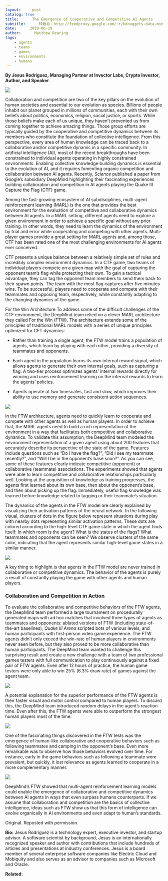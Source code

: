 ```yaml
---
layout:     post
catalog: true
title:      The Emergence of Cooperative and Competitive AI Agents
subtitle:      转载自：http://feedproxy.google.com/~r/kdnuggets-data-mining-analytics/~3/Bzx2TfeHqcs/emergence-cooperative-competitive-ai-agents.html
date:      2019-06-19
author:      Matthew Dearing
tags:
    - agents
    - teams
    - games
    - environments
    - humans
---
```


**By Jesus Rodriguez, Managing Partner at Invector Labs, Crypto Investor, Author, and Speaker**.

![](https://cdn-images-1.medium.com/max/1600/1*NlBd9pJ-MBASuznewt7IGA.jpeg)


Collaboration and competition are two of the key pillars on the evolution of human societies and essential to our evolution as species. Billions of people inhabit our planet grouped in millions of communities, each with their own beliefs about politics, economics, religion, social justice, or sports. While those beliefs make each of us unique, they haven’t prevented us from coming together to achieve amazing things. Those group efforts are typically guided by the cooperative and competitive dynamics between its members who constitute the foundation of collective intelligence. From this perspective, every area of human knowledge can be traced back to a collaborative and/or competitive dynamic in a specific community. In artificial intelligence (AI), most of the recent breakthroughs have been constrained to individual agents operating in highly constrained environments. Enabling collective knowledge building dynamics is essential to the evolution of AI, and it requires fomenting organic competition and collaboration between AI agents. Recently, *Science* published a paper from Google’s subsidiary DeepMind highlighting their fascinating experiences building collaboration and competition in AI agents playing the Quake III Capture the Flag (CTF) game.

Among the fast-growing ecosystem of AI subdisciplines, multi-agent reinforcement learning (MARL) is the one that provides the best environment for the evaluation of competitive and collaborative dynamics between AI agents. In a MARL setting, different agents need to explore a given environment in order to achieve a specific goal without any prior training. In other words, they need to learn the dynamics of the environment by trial and error while cooperating and competing with other agents. Multi-player games provide a great setting for MARL agents and, among those, CTF has been rated one of the most challenging environments for AI agents ever conceived.

CTF presents a unique balance between a relatively simple set of rules and incredibly complex environment dynamics. In a CTF game, two teams of individual players compete on a given map with the goal of capturing the opponent team’s flag while protecting their own. To gain a tactical advantage, they can tag the opponent team members to send them back to their spawn points. The team with the most flag captures after five minutes wins. To be successful, players need to cooperate and compete with their teammates and opposing team, respectively, while constantly adapting to the changing dynamics of the game.


For the Win Architecture
To address some of the difficult challenges of the CTF environment, the DeepMind team relied on a clever MARL architecture they called For the Win (FTW). The architecture extends some of the principles of traditional MARL models with a series of unique principles optimized for CFT dynamics:

- Rather than training a single agent, the FTW model trains a population of agents, which learn by playing with each other, providing a diversity of teammates and opponents.

- Each agent in the population learns its own internal reward signal, which allows agents to generate their own internal goals, such as capturing a flag. A two-tier process optimizes agents’ internal rewards directly for winning and uses reinforcement learning on the internal rewards to learn the agents’ policies.

- Agents operate at two timescales, fast and slow, which improves their ability to use memory and generate consistent action sequences.


![](https://cdn-images-1.medium.com/max/1600/1*SaRnAuJzJ4vo3e1eByGmdg.png)


In the FTW architecture, agents need to quickly learn to cooperate and compete with other agents as well as human players. In order to achieve that, the MARL agents need to build a rich representation of the environment in a way that facilitates both competitive and collaborative dynamics. To validate this assumption, the DeepMind team modeled the environment representation of a given agent using about 200 features that accurately describe its perspective of the state of the game. Features include questions such as “Do I have the flag?”, “Did I see my teammate recently?”, and “Will I be in the opponent’s base soon?”. As you can see, some of these features clearly indicate competitive (opponent) or collaborative (teammate) associations. The experiments showed that agents were able to learn competitive and collaborative relationships particularly well. Looking at the acquisition of knowledge as training progresses, the agents first learned about its own base, then about the opponent’s base, and then about picking up the flag. Immediately, useful flag knowledge was learned before knowledge related to tagging or their teammate’s situation.

The dynamics of the agents in the FTW model are clearly explained by visualizing their activation patterns of the neural network. In the following visual, clusters of dots in the figure below represent situations during play with nearby dots representing similar activation patterns. These dots are colored according to the high-level CTF game state in which the agent finds itself: In which room is the agent? What is the status of the flags? What teammates and opponents can be seen? We observe clusters of the same color, indicating that the agent represents similar high-level game states in a similar manner.

![](https://cdn-images-1.medium.com/max/1600/1*pu29wcFvy3enIrovE9AVXQ.jpeg)


A key thing to highlight is that agents in the FTW model are never trained in collaborative or competitive dynamics. The behavior of the agents is purely a result of constantly playing the game with other agents and human players.

### Collaboration and Competition in Action

To evaluate the collaborative and competitive behaviors of the FTW agents, the DeepMind team performed a large tournament on procedurally generated maps with ad hoc matches that involved three types of agents as teammates and opponents: ablated versions of FTW (including state-of-the-art baselines), *Quake III Arena* scripted bots of various levels, and human participants with first-person video game experience. The FTW agents didn’t only exceed the win-rate of human players in environments never seen before, but they also proved to be more collaborative than human participants. The DeepMind team wanted to challenge this surprising result and create a new challenge with a team of two professional games testers with full communication to play continuously against a fixed pair of FTW agents. Even after 12 hours of practice, the human game testers were only able to win 25% (6.3% draw rate) of games against the agent team.

![](https://cdn-images-1.medium.com/max/1600/1*Na5AMMesaRUILlElJ8Ffhw.png)


A potential explanation for the superior performance of the FTW agents is their faster visual and motor control compared to human players. To discard this, the DeepMind team introduced random delays in the agent’s reaction time. Even after this, the FTW agents were able to outperform the strongest human players most of the time.

![](https://cdn-images-1.medium.com/max/1600/1*sBPHPkKqmTw0761BxX2ZSA.png)


One of the fascinating things discovered in the FTW tests was the emergence of human-like collaborative and cooperative behaviors such as following teammates and camping in the opponent’s base. Even more remarkable was to observe how those behaviors evolved over time. For instance, early in the game behaviors such as following a teammate were prevalent, but quickly, it lost relevance as agents learned to cooperate in a more complementary manner.

![](https://cdn-images-1.medium.com/max/1600/1*ywl0RsIZwO-tg6OFqvpLjg.gif)



DeepMind’s FTW showed that multi-agent reinforcement learning models could enable the emergence of collaborative and competitive dynamics between AI agents in ways that even surpass humans counterparts. If we assume that collaboration and competition are the basics of collective intelligence, ideas such as FTW show us that this form of intelligence can evolve organically in AI environments and even adapt to human’s standards.

Original. Reposted with permission.

**Bio:** Jesus Rodriguez is a technology expert, executive investor, and startup advisor. A software scientist by background, Jesus is an internationally recognized speaker and author with contributions that include hundreds of articles and presentations at industry conferences. Jesus is a board member of several enterprise software companies like Electric Cloud and Mobiquity and also serves as an advisor to companies such as Microsoft and Oracle.

**Related:**


